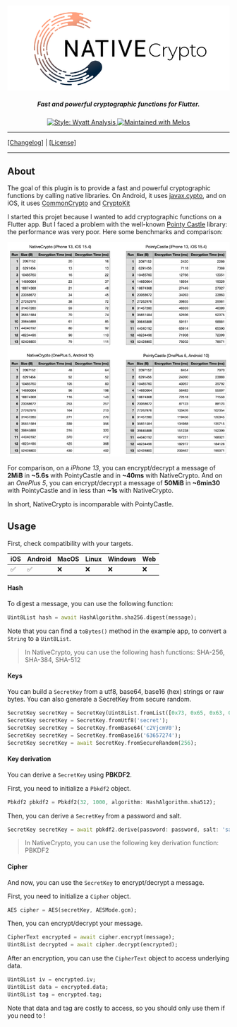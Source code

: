<p align="center">
<img width="700px" src="resources/native_crypto.png" style="background-color: rgb(255,255,255)">
<h5 align="center">Fast and powerful cryptographic functions for Flutter.</h5>
</p>

<p align="center">
<a href="https://git.wyatt-studio.fr/Wyatt-FOSS/wyatt-packages/src/branch/master/packages/wyatt_analysis">
<img src="https://img.shields.io/badge/Style-Wyatt%20Analysis-blue.svg?style=flat-square" alt="Style: Wyatt Analysis" />
</a>

<a href="https://github.com/invertase/melos">
<img src="https://img.shields.io/badge/Maintained%20with-melos-f700ff.svg?style=flat-square" alt="Maintained with Melos" />
</a>
</p>

---

[[Changelog]](./CHANGELOG.md) | [[License]](./LICENSE)

---

## About

The goal of this plugin is to provide a fast and powerful cryptographic functions by calling native libraries. On Android, it uses [javax.cypto](https://developer.android.com/reference/javax/crypto/package-summary), and on iOS, it uses [CommonCrypto](https://opensource.apple.com/source/CommonCrypto/) and [CryptoKit](https://developer.apple.com/documentation/cryptokit/)

I started this projet because I wanted to add cryptographic functions on a Flutter app. But I faced a problem with the well-known [Pointy Castle](https://pub.dev/packages/pointycastle) library: the performance was very poor. Here some benchmarks and comparison:

![](resources/benchmarks.png)

For comparison, on a *iPhone 13*, you can encrypt/decrypt a message of **2MiB** in **~5.6s** with PointyCastle and in **~40ms** with NativeCrypto. And on an *OnePlus 5*, you can encrypt/decrypt a message of **50MiB** in **~6min30** with PointyCastle and in less than **~1s** with NativeCrypto.

In short, NativeCrypto is incomparable with PointyCastle.

## Usage

First, check compatibility with your targets.

| iOS | Android | MacOS | Linux | Windows | Web |
| --- | ------- | ----- | ----- | ------- | --- |
| ✅  | ✅      | ❌     | ❌     | ❌      | ❌  |

#### Hash

To digest a message, you can use the following function:

```dart
Uint8List hash = await HashAlgorithm.sha256.digest(message);
```

Note that you can find a `toBytes()` method in the example app, to convert a `String` to a `Uint8List`.

> In NativeCrypto, you can use the following hash functions: SHA-256, SHA-384, SHA-512

#### Keys

You can build a `SecretKey` from a utf8, base64, base16 (hex) strings or raw bytes. You can also generate a SecretKey from secure random.

```dart
SecretKey secretKey = SecretKey(Uint8List.fromList([0x73, 0x65, 0x63, 0x72, 0x65, 0x74]));
SecretKey secretKey = SecretKey.fromUtf8('secret');
SecretKey secretKey = SecretKey.fromBase64('c2VjcmV0');
SecretKey secretKey = SecretKey.fromBase16('63657274');
SecretKey secretKey = await SecretKey.fromSecureRandom(256);
```

#### Key derivation

You can derive a `SecretKey` using **PBKDF2**.

First, you need to initialize a `Pbkdf2` object.

```dart
Pbkdf2 pbkdf2 = Pbkdf2(32, 1000, algorithm: HashAlgorithm.sha512);
```

Then, you can derive a `SecretKey` from a password and salt.

```dart
SecretKey secretKey = await pbkdf2.derive(password: password, salt: 'salt');
```

> In NativeCrypto, you can use the following key derivation function: PBKDF2

#### Cipher

And now, you can use the `SecretKey` to encrypt/decrypt a message.

First, you need to initialize a `Cipher` object.

```dart
AES cipher = AES(secretKey, AESMode.gcm);
```

Then, you can encrypt/decrypt your message.

```dart
CipherText encrypted = await cipher.encrypt(message);
Uint8List decrypted = await cipher.decrypt(encrypted);
```

After an encryption, you can use the `CipherText` object to access underlying data.

```dart
Uint8List iv = encrypted.iv;
Uint8List data = encrypted.data;
Uint8List tag = encrypted.tag;
```

Note that data and tag are costly to access, so you should only use them if you need to !